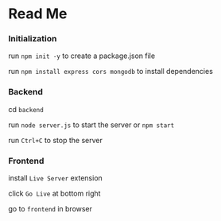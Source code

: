 # Read Me

### Initialization

run `npm init -y` to create a package.json file

run `npm install express cors mongodb` to install dependencies

### Backend

cd `backend`

run `node server.js` to start the server  or `npm start`

run `Ctrl+C` to stop the server

### Frontend
install `Live Server` extension

click `Go Live` at bottom right

go to `frontend` in browser

